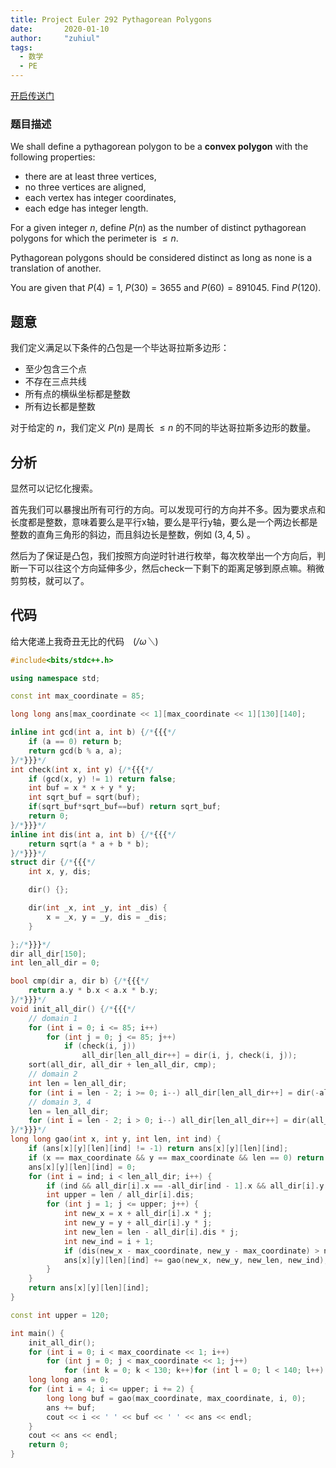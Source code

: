 ```yaml
---
title: Project Euler 292 Pythagorean Polygons
date:       2020-01-10
author:     "zuhiul"
tags:
  - 数学
  - PE
---
```



[开启传送门](https://projecteuler.net/problem=292) 
### 题目描述
<!-- more -->

We shall define a pythagorean polygon to be a **convex polygon** with the following properties:

- there are at least three vertices,
- no three vertices are aligned,
- each vertex has integer coordinates,
- each edge has integer length.

For a given integer $n$, define $P(n)$ as the number of distinct pythagorean polygons for which the perimeter is $≤ n$.

Pythagorean polygons should be considered distinct as long as none is a translation of another.

You are given that $P(4) = 1$, $P(30) = 3655$ and $P(60) = 891045$.
Find $P(120)$.

## 题意

我们定义满足以下条件的凸包是一个毕达哥拉斯多边形：

- 至少包含三个点
- 不存在三点共线
- 所有点的横纵坐标都是整数
- 所有边长都是整数

对于给定的 $n$，我们定义 $P(n)$ 是周长 $\leq n$ 的不同的毕达哥拉斯多边形的数量。

## 分析

显然可以记忆化搜索。

首先我们可以暴搜出所有可行的方向。可以发现可行的方向并不多。因为要求点和长度都是整数，意味着要么是平行x轴，要么是平行y轴，要么是一个两边长都是整数的直角三角形的斜边，而且斜边长是整数，例如 $(3,4,5)$ 。

然后为了保证是凸包，我们按照方向逆时针进行枚举，每次枚举出一个方向后，判断一下可以往这个方向延伸多少，然后check一下剩下的距离足够到原点嘛。稍微剪剪枝，就可以了。

## 代码

给大佬递上我奇丑无比的代码　(*/ω＼*)

```cpp
#include<bits/stdc++.h>

using namespace std;

const int max_coordinate = 85;

long long ans[max_coordinate << 1][max_coordinate << 1][130][140];

inline int gcd(int a, int b) {/*{{{*/
    if (a == 0) return b;
    return gcd(b % a, a);
}/*}}}*/
int check(int x, int y) {/*{{{*/
    if (gcd(x, y) != 1) return false;
    int buf = x * x + y * y;
    int sqrt_buf = sqrt(buf);
    if(sqrt_buf*sqrt_buf==buf) return sqrt_buf;
    return 0;
}/*}}}*/
inline int dis(int a, int b) {/*{{{*/
    return sqrt(a * a + b * b);
}/*}}}*/
struct dir {/*{{{*/
    int x, y, dis;

    dir() {};

    dir(int _x, int _y, int _dis) {
        x = _x, y = _y, dis = _dis;
    }

};/*}}}*/
dir all_dir[150];
int len_all_dir = 0;

bool cmp(dir a, dir b) {/*{{{*/
    return a.y * b.x < a.x * b.y;
}/*}}}*/
void init_all_dir() {/*{{{*/
    // domain 1
    for (int i = 0; i <= 85; i++)
        for (int j = 0; j <= 85; j++)
            if (check(i, j))
                all_dir[len_all_dir++] = dir(i, j, check(i, j));
    sort(all_dir, all_dir + len_all_dir, cmp);
    // domain 2
    int len = len_all_dir;
    for (int i = len - 2; i >= 0; i--) all_dir[len_all_dir++] = dir(-all_dir[i].x, all_dir[i].y, all_dir[i].dis);
    // domain 3, 4
    len = len_all_dir;
    for (int i = len - 2; i > 0; i--) all_dir[len_all_dir++] = dir(all_dir[i].x, -all_dir[i].y, all_dir[i].dis);
}/*}}}*/
long long gao(int x, int y, int len, int ind) {
    if (ans[x][y][len][ind] != -1) return ans[x][y][len][ind];
    if (x == max_coordinate && y == max_coordinate && len == 0) return ans[max_coordinate][max_coordinate][0][ind] = 1;
    ans[x][y][len][ind] = 0;
    for (int i = ind; i < len_all_dir; i++) {
        if (ind && all_dir[i].x == -all_dir[ind - 1].x && all_dir[i].y == -all_dir[ind - 1].y) continue;
        int upper = len / all_dir[i].dis;
        for (int j = 1; j <= upper; j++) {
            int new_x = x + all_dir[i].x * j;
            int new_y = y + all_dir[i].y * j;
            int new_len = len - all_dir[i].dis * j;
            int new_ind = i + 1;
            if (dis(new_x - max_coordinate, new_y - max_coordinate) > new_len) continue;
            ans[x][y][len][ind] += gao(new_x, new_y, new_len, new_ind);
        }
    }
    return ans[x][y][len][ind];
}

const int upper = 120;

int main() {
    init_all_dir();
    for (int i = 0; i < max_coordinate << 1; i++)
        for (int j = 0; j < max_coordinate << 1; j++)
            for (int k = 0; k < 130; k++)for (int l = 0; l < 140; l++) ans[i][j][k][l] = -1;
    long long ans = 0;
    for (int i = 4; i <= upper; i += 2) {
        long long buf = gao(max_coordinate, max_coordinate, i, 0);
        ans += buf;
        cout << i << ' ' << buf << ' ' << ans << endl;
    }
    cout << ans << endl;
    return 0;
}
```

